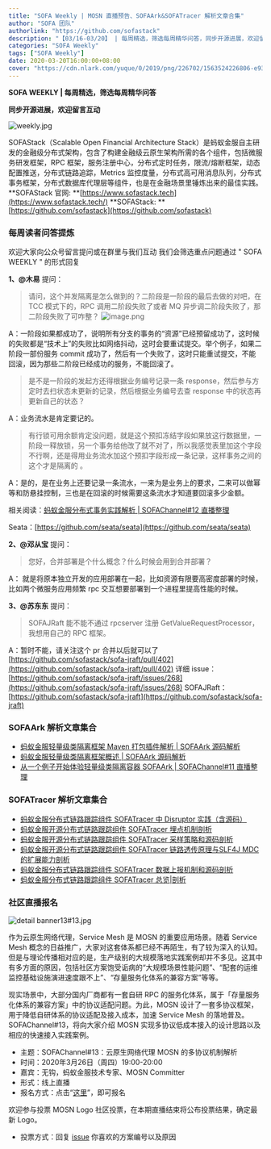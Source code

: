 ```yaml
---
title: "SOFA Weekly | MOSN 直播预告、SOFAArk&SOFATracer 解析文章合集"
author: "SOFA 团队"
authorlink: "https://github.com/sofastack"
description: "【03/16-03/20】 | 每周精选，筛选每周精华问答，同步开源进展，欢迎留言互动。"
categories: "SOFA Weekly"
tags: ["SOFA Weekly"]
date: 2020-03-20T16:00:00+08:00
cover: "https://cdn.nlark.com/yuque/0/2019/png/226702/1563524226806-e93607a3-1b77-4ca2-8c3c-0384ab966154.png"
---
```


**SOFA WEEKLY | 每周精选，筛选每周精华问答**

**同步开源进展，欢迎留言互动**

![weekly.jpg](https://cdn.nlark.com/yuque/0/2019/jpeg/226702/1562925824761-fc720f21-9622-437b-a783-0b0729eda119.jpeg)

SOFAStack（Scalable Open Financial Architecture Stack）是蚂蚁金服自主研发的金融级分布式架构，包含了构建金融级云原生架构所需的各个组件，包括微服务研发框架，RPC 框架，服务注册中心，分布式定时任务，限流/熔断框架，动态配置推送，分布式链路追踪，Metrics 监控度量，分布式高可用消息队列，分布式事务框架，分布式数据库代理层等组件，也是在金融场景里锤炼出来的最佳实践。
**SOFAStack 官网: **[https://www.sofastack.tech](https://www.sofastack.tech/)
**SOFAStack: **[https://github.com/sofastack](https://github.com/sofastack)

### 每周读者问答提炼

欢迎大家向公众号留言提问或在群里与我们互动
我们会筛选重点问题通过 " SOFA WEEKLY " 的形式回复

**1、@木易** 提问：

> 请问，这个并发隔离是怎么做到的？二阶段是一阶段的最后去做的对吧，在 TCC 模式下的，RPC 调用二阶段失败了或者 MQ 异步调二阶段失败了，那二阶段失败了可咋整？
> ![image.png](https://cdn.nlark.com/yuque/0/2020/png/226702/1584687532635-a656a195-885e-46ee-ae5f-3df8975eb931.png)

A：一阶段如果都成功了，说明所有分支的事务的“资源”已经预留成功了，这时候的失败都是“技术上”的失败比如网络抖动，这时会要重试提交。举个例子，如果二阶段一部份服务 commit 成功了，然后有一个失败了，这时只能重试提交，不能回滚，因为那些二阶段已经成功的服务，不能回滚了。

> 是不是一阶段的发起方还得根据业务编号记录一条 response，然后参与方定时去扫状态未更新的记录，然后根据业务编号去查 response 中的状态再更新自己的状态？

A：业务流水是肯定要记的。

> 有行锁可用余额肯定没问题，就是这个预扣冻结字段如果放这行数据里，一阶段一释放锁，另一个事务给他改了就不对了，所以我感觉表里加这个字段不行啊，还是得用业务流水加这个预扣字段形成一条记录，这样事务之间的这个才是隔离的 。

A：是的，是在业务上还要记录一条流水，一来为是业务上的要求，二来可以做幂等和防悬挂控制，三也是在回滚的时候需要这条流水才知道要回滚多少金额。

相关阅读：[蚂蚁金服分布式事务实践解析 | SOFAChannel#12 直播整理](/blog/sofa-channel-12-retrospect/)

Seata：[https://github.com/seata/seata](https://github.com/seata/seata)

**2、@邓从宝** 提问：

> 您好，合并部署是个什么概念？什么时候会用到合并部署？

A： 就是将原本独立开发的应用部署在一起，比如资源有限要高密度部署的时候，比如两个微服务应用频繁 rpc 交互想要部署到一个进程里提高性能的时候。

**3、@苏东东** 提问：

> SOFAJRaft 能不能不通过 rpcserver 注册 GetValueRequestProcessor，我想用自己的 RPC 框架。

A：暂时不能，请关注这个 pr 合并以后就可以了
[https://github.com/sofastack/sofa-jraft/pull/402](https://github.com/sofastack/sofa-jraft/pull/402)
详细 issue：
[https://github.com/sofastack/sofa-jraft/issues/268](https://github.com/sofastack/sofa-jraft/issues/268)
SOFAJRaft：[https://github.com/sofastack/sofa-jraft](https://github.com/sofastack/sofa-jraft)

### SOFAArk 解析文章集合

- [蚂蚁金服轻量级类隔离框架 Maven 打包插件解析 | SOFAArk 源码解析](/blog/sofa-ark-maven-packaging-plugins/)
- [蚂蚁金服轻量级类隔离框架概述 | SOFAArk 源码解析](/blog/sofa-ark-overview/)
- [从一个例子开始体验轻量级类隔离容器 SOFAArk | SOFAChannel#11 直播整理](/blog/sofa-channel-11-retrospect/)

### SOFATracer 解析文章集合

- [蚂蚁金服分布式链路跟踪组件 SOFATracer 中 Disruptor 实践（含源码）](/blog/sofa-trcaer-disruptor-practice/)
- [蚂蚁金服开源分布式链路跟踪组件 SOFATracer 埋点机制剖析](/blog/sofa-tracer-event-tracing-deep-dive/)
- [蚂蚁金服开源分布式链路跟踪组件 SOFATracer 采样策略和源码剖析](/blog/sofa-tracer-sampling-tracking-deep-dive/)
- [蚂蚁金服开源分布式链路跟踪组件 SOFATracer 链路透传原理与SLF4J MDC 的扩展能力剖析](/blog/sofa-tracer-unvarnished-transmission-slf4j-mdc/)
- [蚂蚁金服分布式链路跟踪组件 SOFATracer 数据上报机制和源码剖析](/blog/sofa-tracer-response-mechanism/)
- [蚂蚁金服分布式链路跟踪组件 SOFATracer 总览|剖析](/blog/sofa-tracer-overview/)

### 社区直播报名

![detail banner13#13.jpg](https://cdn.nlark.com/yuque/0/2020/jpeg/226702/1584084552217-83f5c143-d1b1-4d5c-ac65-08e0156af21f.jpeg)

作为云原生网络代理，Service Mesh 是 MOSN 的重要应用场景。随着 Service Mesh 概念的日益推广，大家对这套体系都已经不再陌生，有了较为深入的认知。但是与理论传播相对应的是，生产级别的大规模落地实践案例却并不多见。这其中有多方面的原因，包括社区方案饱受诟病的“大规模场景性能问题”、“配套的运维监控基础设施演进速度跟不上”、“存量服务化体系的兼容方案”等等。

现实场景中，大部分国内厂商都有一套自研 RPC 的服务化体系，属于「存量服务化体系的兼容方案」中的协议适配问题。为此，MOSN 设计了一套多协议框架，用于降低自研体系的协议适配及接入成本，加速 Service Mesh 的落地普及。SOFAChannel#13，将向大家介绍 MOSN 实现多协议低成本接入的设计思路以及相应的快速接入实践案例。

- 主题：SOFAChannel#13：云原生网络代理 MOSN 的多协议机制解析
- 时间：2020年3月26日（周四）19:00-20:00
- 嘉宾：无钩，蚂蚁金服技术专家、MOSN Committer
- 形式：线上直播
- 报名方式：点击“[这里](https://tech.antfin.com/community/live/1131)”，即可报名

欢迎参与投票 MOSN Logo 社区投票，在本期直播结束将公布投票结果，确定最新 Logo。

- 投票方式：回复 [issue](https://github.com/mosn/community/issues/2) 你喜欢的方案编号以及原因
